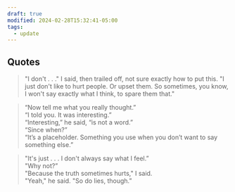 ```yaml
---
draft: true
modified: 2024-02-28T15:32:41-05:00
tags:
  - update
---
```


## Quotes

> "I don't . . ." I said, then trailed off, not sure exactly how to put this. "I just don't like to hurt people. Or upset them. So sometimes, you know, I won't say exactly what I think, to spare them that."

> “Now tell me what you really thought.” \
> “I told you. It was interesting.” \
> “Interesting,” he said, “is not a word.” \
> “Since when?” \
> “It’s a placeholder. Something you use when you don’t want to say something else.”

> "It's just . . . I don't always say what I feel.” \
> "Why not?” \
> "Because the truth sometimes hurts," I said. \
> "Yeah," he said. "So do lies, though.”

